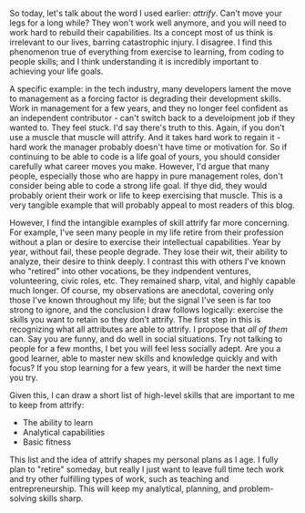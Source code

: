 So today, let's talk about the word I used earlier: _attrify_. Can't move your legs for a long while? They won't work well anymore, and you will need to work hard to rebuild their capabilities. Its a concept most of us think is irrelevant to our lives, barring catastrophic injury. I disagree. I find this phenomenon true of everything from exercise to learning, from coding to people skills; and I think understanding it is incredibly important to achieving your life goals. 

A specific example: in the tech industry, many developers lament the move to management as a forcing factor is degrading their development skills. Work in management for a few years, and they no longer feel confident as an independent contributor - can't switch back to a develoipment job if they wanted to. They feel stuck. I'd say there's truth to this. Again, if you don't use a muscle that muscle will attrify. And it takes hard work to regain it - hard work the manager probably doesn't have time or motivation for. So if continuing to be able to code is a life goal of yours, you should consider carefully what career moves you make. However, I'd argue that many people, especially those who are happy in pure management roles, don't consider being able to code a strong life goal. If thye did, they would probably orient their work or life to keep exercising that muscle. This is a very tangible example that will probably appeal to most readers of this blog. 

However, I find the intangible examples of skill attrify far more concerning. For example, I've seen many people in my life retire from their profession without a plan or desire to exercise their intellectual capabilities. Year by year, without fail, these people degrade. They lose their wit, their ability to analyze, their desire to think deeply. I contrast this with others I've known who "retired" into other vocations, be they indpendent ventures, volunteering, civic roles, etc. They remained sharp, vital, and highly capable much longer. Of course, my observations are anecdotal, covering only those I've known throughout my life; but the signal I've seen is far too strong to ignore, and the conclusion I draw follows logically: exercise the skills you want to retain so they don't attrify. The first step in this is recognizing what all attributes are able to attrify. I propose that _all of them_ can. Say you are funny, and do well in social situations. Try not talking to people for a few months, I bet you will feel less socially adept. Are you a good learner, able to master new skills and knowledge quickly and with focus? If you stop learning for a few years, it will be harder the next time you try.

Given this, I can draw a short list of high-level skills that are important to me to keep from attrify:

* The ability to learn
* Analytical capabilities
* Basic fitness

This list and the idea of attrify shapes my personal plans as I age. I fully plan to "retire" someday, but really I just want to leave full time tech work and try other fulfilling types of work, such as teaching and entrepreneurship. This will keep my analytical, planning, and problem-solving skills sharp.


